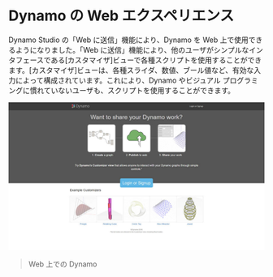 

# Dynamo の Web エクスペリエンス

Dynamo Studio の「Web に送信」機能により、Dynamo を Web 上で使用できるようになりました。「Web に送信」機能により、他のユーザがシンプルなインタフェースである[カスタマイザ]ビューで各種スクリプトを使用することができます。[カスタマイザ]ビューは、各種スライダ、数値、ブール値など、有効な入力によって構成されています。これにより、Dynamo やビジュアル プログラミングに慣れていないユーザも、スクリプトを使用することができます。

![](images/Web_01.jpg)

> Web 上での Dynamo

